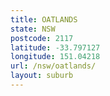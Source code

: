 ```yaml
---
title: OATLANDS
state: NSW
postcode: 2117
latitude: -33.797127
longitude: 151.04218
url: /nsw/oatlands/
layout: suburb
---
```

